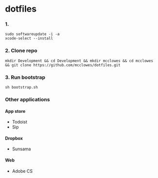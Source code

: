 # dotfiles

### 1. 

```
sudo softwareupdate -i -a
xcode-select --install
```

### 2. Clone repo

```
mkdir Development && cd Development && mkdir mcclowes && cd mcclowes && git clone https://github.com/mcclowes/dotfiles.git
```

### 3. Run bootstrap

`sh bootstrap.sh`

### Other applications

#### App store
- Todoist
- Sip

#### Dropbox
- Sunsama

#### Web
- Adobe CS